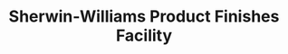 ---
title: "Sherwin-Williams Product Finishes Facility"
url: /seattle/sherwin-williams-product-finishes-facility/
shop: Farben
---